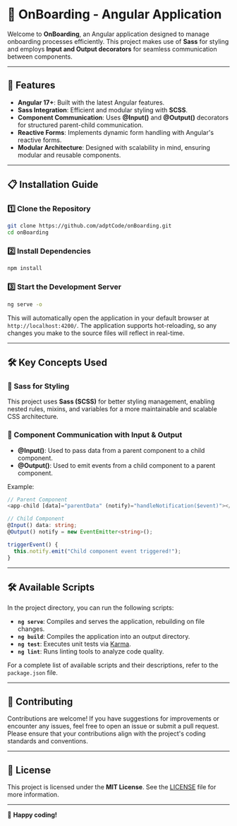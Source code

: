 # 🚀 OnBoarding - Angular Application

Welcome to **OnBoarding**, an Angular application designed to manage onboarding processes efficiently. This project makes use of **Sass** for styling and employs **Input and Output decorators** for seamless communication between components.

---

## 🌟 Features
- **Angular 17+**: Built with the latest Angular features.
- **Sass Integration**: Efficient and modular styling with **SCSS**.
- **Component Communication**: Uses **@Input()** and **@Output()** decorators for structured parent-child communication.
- **Reactive Forms**: Implements dynamic form handling with Angular's reactive forms.
- **Modular Architecture**: Designed with scalability in mind, ensuring modular and reusable components.

---

## 📋 Installation Guide

### 1️⃣ Clone the Repository
```bash
git clone https://github.com/adptCode/onBoarding.git
cd onBoarding
```

### 2️⃣ Install Dependencies
```bash
npm install
```

### 3️⃣ Start the Development Server
```bash
ng serve -o
```
This will automatically open the application in your default browser at `http://localhost:4200/`. The application supports hot-reloading, so any changes you make to the source files will reflect in real-time.

---

## 🛠️ Key Concepts Used

### 🎨 Sass for Styling
This project uses **Sass (SCSS)** for better styling management, enabling nested rules, mixins, and variables for a more maintainable and scalable CSS architecture.

### 🔄 Component Communication with Input & Output
- **@Input()**: Used to pass data from a parent component to a child component.
- **@Output()**: Used to emit events from a child component to a parent component.

Example:
```typescript
// Parent Component
<app-child [data]="parentData" (notify)="handleNotification($event)"></app-child>

// Child Component
@Input() data: string;
@Output() notify = new EventEmitter<string>();

triggerEvent() {
  this.notify.emit("Child component event triggered!");
}
```

---

## 🛠️ Available Scripts

In the project directory, you can run the following scripts:

- **`ng serve`**: Compiles and serves the application, rebuilding on file changes.
- **`ng build`**: Compiles the application into an output directory.
- **`ng test`**: Executes unit tests via [Karma](https://karma-runner.github.io).
- **`ng lint`**: Runs linting tools to analyze code quality.

For a complete list of available scripts and their descriptions, refer to the `package.json` file.

---

## 🤝 Contributing

Contributions are welcome! If you have suggestions for improvements or encounter any issues, feel free to open an issue or submit a pull request. Please ensure that your contributions align with the project's coding standards and conventions.

---

## 📜 License

This project is licensed under the **MIT License**. See the [LICENSE](LICENSE) file for more information.

---

🚀 **Happy coding!**
